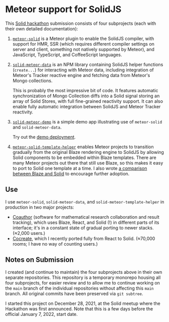# Meteor support for SolidJS

This [Solid hackathon](https://hack.solidjs.com/)
submission consists of four subprojects
(each with their own detailed documentation):

1. [`meteor-solid`](meteor-solid)
   is a Meteor plugin to enable the SolidJS compiler, with support for HMR,
   SSR (which requires different compiler settings on server
   and client, something not natively supported by Meteor),
   and JavaScript, TypeScript, and CoffeeScript languages.
2. [`solid-meteor-data`](solid-meteor-data)
   is an NPM library containing SolidJS helper functions
   (`create...`) for interacting with Meteor data, including integration of
   Meteor's Tracker reactive engine and fetching data from Meteor's Mongo
   collections.

   This is probably the most impressive bit of code.
   It features automatic synchronization of Mongo Collection diffs
   into a Solid signal storing an array of Solid Stores, with full
   fine-grained reactivity support.
   It can also enable fully automatic integration between SolidJS
   and Meteor Tracker reactivity.

3. [`solid-meteor-demo`](solid-meteor-demo)
   is a simple demo app illustrating use of
   `meteor-solid` and `solid-meteor-data`.

   Try out the [demo deployment](https://solid-meteor-demo.meteorapp.com/).

4. [`meteor-solid-template-helper`](meteor-solid-template-helper)
   enables Meteor projects to transition gradually
   from the original Blaze rendering engine to SolidJS
   by allowing Solid components to be embedded within Blaze templates.
   There are many Meteor projects out there that still use Blaze,
   so this makes it easy to port to Solid one template at a time.
   I also wrote [a comparison between Blaze and Solid](https://forums.meteor.com/t/meteor-solidjs-demo/57242/9?u=edemaine)
   to encourage further adoption.

## Use

I use `meteor-solid`, `solid-meteor-data`, and `solid-meteor-template-helper`
in production in two major projects:

* [Coauthor](https://github.com/edemaine/coauthor/)
  (software for mathematical research collaboration and result tracking),
  which uses Blaze, React, and Solid (!) in different parts of its interface;
  it's in a constant state of gradual porting to newer stacks.
  (≈2,000 users.)
* [Cocreate](https://github.com/edemaine/cocreate/),
  which I recently ported fully from React to Solid.
  (≈70,000 rooms; I have no way of counting users.)

## Notes on Submission

I created (and continue to maintain) the four subprojects above
in their own separate repositories.
This repository is a temporary monorepo housing all four subprojects,
for easier review and to allow me to continue working on the `main` branch
of the individual repositories without affecting this `main` branch.
All original commits have been preserved via `git subtree`.

I started this project on December 28, 2021, at the Solid meetup
where the Hackathon was first announced.
Note that this is a few days before the official January 7, 2022, start date.
